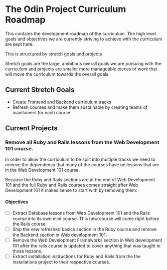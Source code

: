 # The Odin Project Curriculum Roadmap
This contains the development roadmap of the curriculum. The high level
goals and objectives we are currently striving to achieve with the curriculum
are kept here.

This is structured by stretch goals and projects

Stretch goals are the large, ambitious overall goals we are pursuing with the curriculum and
projects are smaller more manageable pieces of work that will move the curriculum towards the
overall goals.

## Current Stretch Goals

* Create Frontend and Backend curriculum tracks
* Refresh courses and make them sustainable by creating teams of maintainers for each course

## Current Projects

### Remove all Ruby and Rails lessons from the Web Development 101 course.
In order to allow the curriculum to be split into multiple tracks we need to remove
the dependency that many of the courses have on lessons that are in the Web Development
101 course.

Because the Ruby and Rails sections are at the end of Web Development 101 and the full
Ruby and Rails courses comes straight after Web Development 101 it makes sense to start
with by removing them.


#### Objectives
- [ ] Extract Database lessons from Web Development 101 and the Rails course into its own mini course. This new course will come right before the Rails course.
- [ ] Ship the new refreshed basics section in the Ruby course and remove the Backend section in Web development 101.
- [ ] Remove the Web Development Frameworks section in Web development 101 after the rails course is updated to cover anything that was taught in those lessons.
- [ ] Extract installation instructions for Ruby and Rails from the the Installations project to their respective courses.
